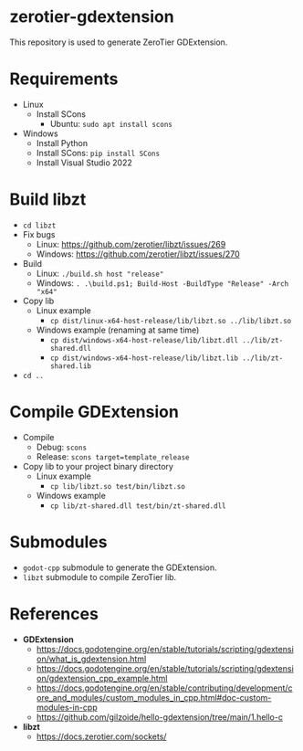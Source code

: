 # zerotier-gdextension
This repository is used to generate ZeroTier GDExtension.  

# Requirements
- Linux
  - Install SCons
    - Ubuntu: `sudo apt install scons`
- Windows
  - Install Python
  - Install SCons: `pip install SCons`
  - Install Visual Studio 2022

# Build libzt
- `cd libzt`
- Fix bugs
  - Linux: https://github.com/zerotier/libzt/issues/269
  - Windows: https://github.com/zerotier/libzt/issues/270
- Build
  - Linux: `./build.sh host "release"`
  - Windows: `. .\build.ps1; Build-Host -BuildType "Release" -Arch "x64"`
- Copy lib
  - Linux example
    - `cp dist/linux-x64-host-release/lib/libzt.so ../lib/libzt.so`
  - Windows example (renaming at same time)
    - `cp dist/windows-x64-host-release/lib/libzt.dll ../lib/zt-shared.dll`
    - `cp dist/windows-x64-host-release/lib/libzt.lib ../lib/zt-shared.lib`
- `cd ..`

# Compile GDExtension
- Compile
  - Debug: `scons`
  - Release: `scons target=template_release`
- Copy lib to your project binary directory
  - Linux example
    - `cp lib/libzt.so test/bin/libzt.so`
  - Windows example
    - `cp lib/zt-shared.dll test/bin/zt-shared.dll`

# Submodules
- `godot-cpp` submodule to generate the GDExtension.
- `libzt` submodule to compile ZeroTier lib.

# References
- **GDExtension**
  - https://docs.godotengine.org/en/stable/tutorials/scripting/gdextension/what_is_gdextension.html
  - https://docs.godotengine.org/en/stable/tutorials/scripting/gdextension/gdextension_cpp_example.html
  - https://docs.godotengine.org/en/stable/contributing/development/core_and_modules/custom_modules_in_cpp.html#doc-custom-modules-in-cpp
  - https://github.com/gilzoide/hello-gdextension/tree/main/1.hello-c
- **libzt**
  - https://docs.zerotier.com/sockets/
